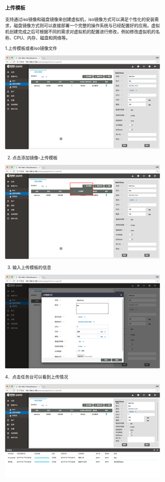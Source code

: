 ### 上传模板

支持通过iso镜像和磁盘镜像来创建虚拟机，iso镜像方式可以满足个性化的安装需求，磁盘镜像方式则可以直接部署一个完整的操作系统与已经配置好的应用。虚拟机创建完成之后可根据不同的需求对虚拟机的配置进行修改，例如修改虚拟机的名称、CPU、内存、磁盘和网络等。

1.上传模板或者iso镜像文件

![](/assets/3.6.1.png)

2. 点击添加镜像-上传模板

![](/assets/3.6.1import.png)

3. 输入上传模板的信息

![](/assets/3.6.1.3import.png)

4．点击任务台可以看到上传情况

![](/assets/1import.png)

